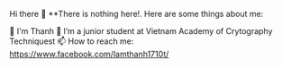 Hi there 👋
**There is nothing here!. Here are some things about me:

👋 I'm Thanh
🔭 I’m a junior student at Vietnam Academy of Crytography Techniquest
📫 How to reach me: https://www.facebook.com/lamthanh1710t/
